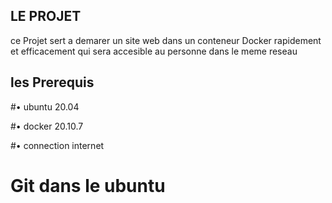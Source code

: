## LE PROJET

ce Projet sert a demarer un site web dans un conteneur Docker 
rapidement et efficacement qui sera accesible au personne dans le meme reseau

## les Prerequis
#• ubuntu 20.04

#• docker 20.10.7

#• connection internet  

# Git dans le ubuntu 
